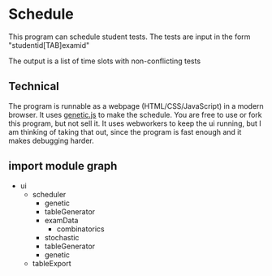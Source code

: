 # Schedule
This program can schedule student tests. 
The tests are input in the form
"studentid[TAB]examid"

The output is a list of time slots with non-conflicting tests

## Technical
The program is runnable as a webpage (HTML/CSS/JavaScript) in a modern browser.
It uses [genetic.js](https://github.com/subprotocol/genetic-js) to make the schedule.
You are free to use or fork this program, but not sell it.
It uses webworkers to keep the ui running, but I am thinking of taking that out,
since the program is fast enough and it makes debugging harder.

## import module graph
- ui
  - scheduler 
      - genetic 
      - tableGenerator
      - examData
        - combinatorics
      - stochastic 
      - tableGenerator
      - genetic
  - tableExport

